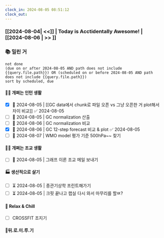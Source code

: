 ```yaml
---
clock_in: 2024-08-05 08:51:12
clock_out: 
---
```

### [[2024-08-04| <<]] | **Today is Acctidentally Awesome!** | [[2024-08-06 | >> ]]

### 📚 밀린 거
```tasks
not done 
(due on or after 2024-08-05 AND path does not include {{query.file.path}}) OR (scheduled on or before 2024-08-05 AND path does not include {{query.file.path}})
sort by scheduled, due
```

#### 🤦‍♂️ 개쩌는 인턴 생활
- [x] 📅 2024-08-05 | [[GC data에서 chunk로 파일 오픈 vs 그냥 오픈한 거 plot해서 차이 비교]] ✅ 2024-08-05
- [ ] 📅 2024-08-05 | GC normalization 산출
- [ ] 📅 2024-08-06 | GC normalization 비교
- [x] 📅 2024-08-06 | GC 12-step forecast 비교 & plot ✅ 2024-08-05
- [ ] 📅 2024-08-07 | WMO model 평가 기준 500hPa~~ 찾기 

#### 👨‍🏫 개쩌는 조교 생활
- [ ] 📅 2024-08-05 | 그래프 이론 조교 메일 보내기

#### 🏭 생산적으로 살기
- [ ] ⏳ 2024-08-05 | 종관기상학 프린트해가기
- [ ] ⏳ 2024-08-05 | 크핏 끝나고 랩실 다시 와서 마무리를 할ㅉ?

#### 🍻 Relax & Chill 
- [ ] CROSSFIT 조지기


#### 💨뒤.로.미.루.기
